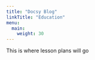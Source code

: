 ```yaml
---
title: "Docsy Blog"
linkTitle: "Education"
menu:
  main:
    weight: 30
---
```



This is where lesson plans will go

